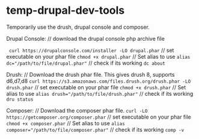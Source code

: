 # temp-drupal-dev-tools

Temporarily use the drush, drupal console and composer.

Drupal Console:
// download the drupal console php archive file

``` curl https://drupalconsole.com/installer -LO drupal.phar```
// set executable on your phar file
```chmod +x drupal.phar```
// Set alias to use
```alias dc="/path/to/file/drupal.phar"```
// check if its working
```dc about```

Drush:
// Download the drush phar file. This gives drush 8, supports d6,d7,d8
```curl https://s3.amazonaws.com/files.drush.org/drush.phar -LO drush.phar```
// set executable on your phar file
```chmod +x drush.phar```
// Set alias to use
```alias drush="/path/to/file/drush.phar"```
// check if its working
```dru status```

Composer:
// Download the composer phar file.
```curl -LO https://getcomposer.org/composer.phar```
// set executable on your phar file
```chmod +x composer.phar```
// Set alias to use
```alias composer="/path/to/file/composer.phar"```
// check if its working
```comp -v```
